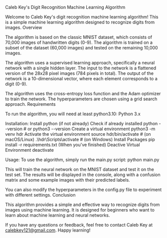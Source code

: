 Caleb Key's Digit Recognition Machine Learning Algorithm

Welcome to Caleb Key's digit recognition machine learning algorithm! This is a simple machine learning algorithm designed to recognize digits from images.
Overview

The algorithm is based on the classic MNIST dataset, which consists of 70,000 images of handwritten digits (0-9). The algorithm is trained on a subset of the dataset (60,000 images) and tested on the remaining 10,000 images.

The algorithm uses a supervised learning approach, specifically a neural network with a single hidden layer. The input to the network is a flattened version of the 28x28 pixel images (784 pixels in total). The output of the network is a 10-dimensional vector, where each element corresponds to a digit (0-9).

The algorithm uses the cross-entropy loss function and the Adam optimizer to train the network. The hyperparameters are chosen using a grid search approach.
Requirements

To run the algorithm, you will need at least python3.10:
    Python 3.x

Installation:
Install python (if not already)
Check if already installed
    python --version
    # or
    python3 --version
Create a virtual environment
    python3 -m venv hdr
Activate the virtual environment
    source hdr/bin/activate # (on macOS/Linux)
    .\hdr\Scripts\activate # (on Windows)
Install Packages
    pip install -r requirements.txt
(When you've finished) Deactive Virtual Environment
    deactivate


Usage:
To use the algorithm, simply run the main.py script:
python main.py

This will train the neural network on the MNIST dataset and test it on the test set. The results will be displayed in the console, along with a confusion matrix and some example images with their predicted labels.

You can also modify the hyperparameters in the config.py file to experiment with different settings.
Conclusion

This algorithm provides a simple and effective way to recognize digits from images using machine learning. It is designed for beginners who want to learn about machine learning and neural networks.

If you have any questions or feedback, feel free to contact Caleb Key at calebkey121@gmail.com. Happy learning!
